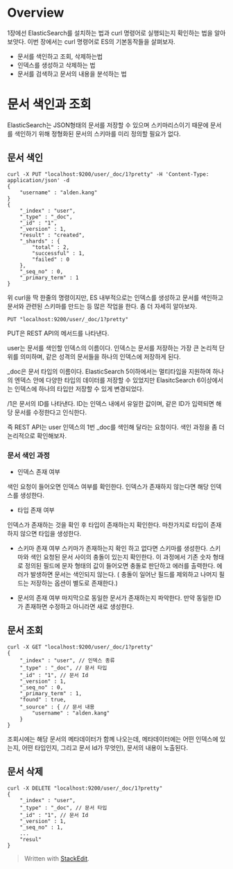 # Overview

1장에선 ElasticSearch를 설치하는 법과 curl 명령어로 실행되는지 확인하는 법을 알아보앗다. 이번 장에서는 curl 명령어로 ES의 기본동작들을 살펴보자. 

* 문서를 색인하고 조회, 삭제하는법
* 인덱스를 생성하고 삭제하는 법
* 문서를 검색하고 문서의 내용을 분석하는 법

# 문서 색인과 조회

ElasticSearch는 JSON형태의 문서를 저장할 수 있으며 스키마리스이기 때문에 문서를 색인하기 위해 정형화된 문서의 스키마를 미리 정의할 필요가 없다. 

## 문서 색인
```
curl -X PUT "localhost:9200/user/_doc/1?pretty" -H 'Content-Type: application/json' -d
{
	"username" : "alden.kang"
}
{
	"_index" : "user",
	"_type" : "_doc",
	"_id" : "1",
	"_version" : 1,
	"result" : "created",
	"_shards" : {
		"total" : 2,
		"successful" : 1,
		"failed" : 0
	},
	"_seq_no" : 0,
	"_primary_term" : 1
}
```

위 curl을 딱 한줄의 명령이지만, ES 내부적으로는 인덱스를 생성하고 문서를 색인하고 문서와 관련된 스키마를 만드는 등 많은 작업을 한다. 좀 더 자세히 알아보자. 

```PUT "localhost:9200/user/_doc/1?pretty"```

PUT은 REST API의 메서드를 나타낸다. 

user는 문서를 색인할 인덱스의 이름이다. 인덱스는 문서를 저장하는 가장 큰 논리적 단위를 의미하며, 같은 성격의 문서들을 하나의 인덱스에 저장하게 된다. 

_doc은 문서 타입의 이름이다. ElasticSearch 5이하에서는 멀티타입을 지원하여 하나의 엔덱스 안에 다양한 타입의 데이터를 저장할 수 있었지만 ElasitcSearch 6이상에서는 인덱스에 하나의 타입만 저장할 수 있게 변경되었다. 

/1은 문서의 ID를 나타낸다. ID는 인덱스 내에서 유일한 값이며, 같은 ID가 입력되면 해당 문서를 수정한다고 인식한다. 

즉 REST API는 user 인덱스의 1번 _doc를 색인해 달라는 요청이다. 색인 과정을 좀 더 논리적으로 확인해보자. 

### 문서 색인 과정 

* 인덱스 존재 여부

색인 요청이 들어오면 인덱스 여부를 확인한다. 인덱스가 존재하지 않는다면 해당 인덱스를 생성한다. 

* 타입 존재 여부

인덱스가 존재하는 것을 확인 후 타입이 존재하는지 확인한다. 마찬가지로 타입이 존재하지 않으면 타입을 생성한다.

* 스키마 존재 여부
스키마가 존재하는지 확인 하고 없다면 스키마를 생성한다. 스키마와 색인 요청된 문서 사이의 충돌이 있는지 확인한다. 이 과정에서 기존 숫자 형태로 정의된 필드에 문자 형태의 값이 들어오면 충돌로 판단하고 에러를 출력한다. 에러가 발생하면 문서는 색인되지 않는다. ( 충돌이 일어난 필드를 제외하고 나머지 필드는 저장하는 옵션이 별도로 존재한다.)

* 문서의 존재 여부
마지막으로 동일한 문서가 존재하는지 파악한다. 만약 동일한 ID가 존재하면 수정하고 아니라면 새로 생성한다. 

## 문서 조회
```
curl -X GET "localhost:9200/user/_doc/1?pretty"
{
	"_index" : "user", // 인덱스 종류
	"_type" : "_doc", // 문서 타입
	"_id" : "1", // 문서 Id
	"_version" : 1,
	"_seq_no" : 0,
	"_primary_term" : 1,
	"found" : true,
	"_source" : { // 문서 내용
		"username" : "alden.kang"
	}
}
```

조회시에는 해당 문서의 메타데이터가 함께 나오는데, 메타데이터에는 어떤 인덱스에 있는지, 어떤 타입인지, 그리고 문서 Id가 무엇인), 문서의 내용이 노출된다. 

## 문서 삭제

```
curl -X DELETE "localhost:9200/user/_doc/1?pretty"
{
	"_index" : "user", 
	"_type" : "_doc", // 문서 타입
	"_id" : "1", // 문서 Id
	"_version" : 1,
	"_seq_no" : 1,
	...
	"resul"
}
```




> Written with [StackEdit](https://stackedit.io/).
<!--stackedit_data:
eyJoaXN0b3J5IjpbLTY1MzgzMjA4MywxODIyMjY2NDIyLDE0OD
gyOTUyMjksLTE5MjYwMDAyMjksMTgyNTI1MjM1OCwxMTcwMzQ5
MzE0LDg3NTkxNjI1MSwtMTEwMTMxNzg0NSwxOTE0MDEyNzE1XX
0=
-->